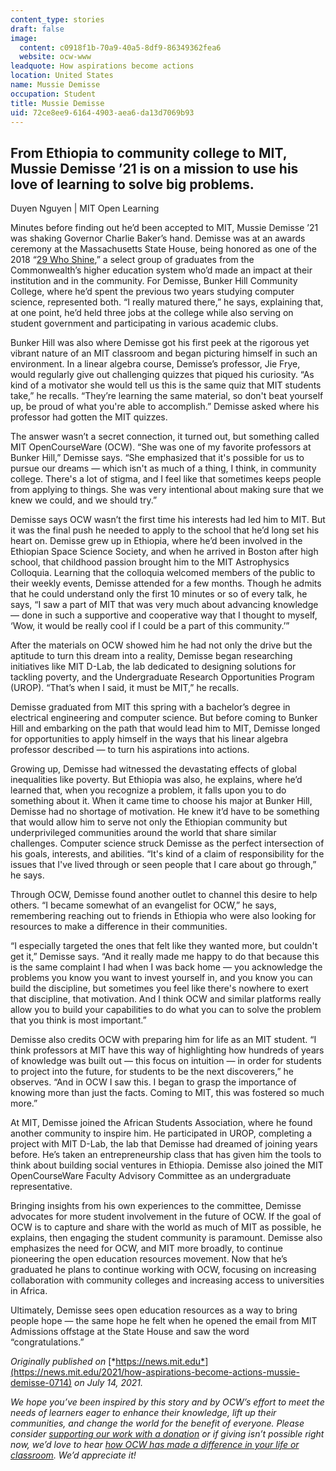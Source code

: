```yaml
---
content_type: stories
draft: false
image:
  content: c0918f1b-70a9-40a5-8df9-86349362fea6
  website: ocw-www
leadquote: How aspirations become actions
location: United States
name: Mussie Demisse
occupation: Student
title: Mussie Demisse
uid: 72ce8ee9-6164-4903-aea6-da13d7069b93
---
```

## **From Ethiopia to community college to MIT, Mussie Demisse ’21 is on a mission to use his love of learning to solve big problems.**

Duyen Nguyen | MIT Open Learning

Minutes before finding out he’d been accepted to MIT, Mussie Demisse ’21 was shaking Governor Charlie Baker’s hand. Demisse was at an awards ceremony at the Massachusetts State House, being honored as one of the 2018 “[29 Who Shine](https://www.bhcc.edu/news/2018/may/bhccs-mussie-teshome-demisse-honored-as-one-of-29-who-shine.html),” a select group of graduates from the Commonwealth’s higher education system who’d made an impact at their institution and in the community. For Demisse, Bunker Hill Community College, where he’d spent the previous two years studying computer science, represented both. “I really matured there,” he says, explaining that, at one point, he’d held three jobs at the college while also serving on student government and participating in various academic clubs. 

Bunker Hill was also where Demisse got his first peek at the rigorous yet vibrant nature of an MIT classroom and began picturing himself in such an environment. In a linear algebra course, Demisse’s professor, Jie Frye, would regularly give out challenging quizzes that piqued his curiosity. “As kind of a motivator she would tell us this is the same quiz that MIT students take,” he recalls. “They’re learning the same material, so don't beat yourself up, be proud of what you're able to accomplish.” Demisse asked where his professor had gotten the MIT quizzes. 

The answer wasn’t a secret connection, it turned out, but something called MIT OpenCourseWare (OCW). “She was one of my favorite professors at Bunker Hill,” Demisse says. “She emphasized that it's possible for us to pursue our dreams — which isn't as much of a thing, I think, in community college. There's a lot of stigma, and I feel like that sometimes keeps people from applying to things. She was very intentional about making sure that we knew we could, and we should try.”

Demisse says OCW wasn’t the first time his interests had led him to MIT. But it was the final push he needed to apply to the school that he’d long set his heart on. Demisse grew up in Ethiopia, where he’d been involved in the Ethiopian Space Science Society, and when he arrived in Boston after high school, that childhood passion brought him to the MIT Astrophysics Colloquia. Learning that the colloquia welcomed members of the public to their weekly events, Demisse attended for a few months. Though he admits that he could understand only the first 10 minutes or so of every talk, he says, “I saw a part of MIT that was very much about advancing knowledge — done in such a supportive and cooperative way that I thought to myself, ‘Wow, it would be really cool if I could be a part of this community.’”

After the materials on OCW showed him he had not only the drive but the aptitude to turn this dream into a reality, Demisse began researching initiatives like MIT D-Lab, the lab dedicated to designing solutions for tackling poverty, and the Undergraduate Research Opportunities Program (UROP). “That’s when I said, it must be MIT,” he recalls. 

Demisse graduated from MIT this spring with a bachelor’s degree in electrical engineering and computer science. But before coming to Bunker Hill and embarking on the path that would lead him to MIT, Demisse longed for opportunities to apply himself in the ways that his linear algebra professor described — to turn his aspirations into actions.

Growing up, Demisse had witnessed the devastating effects of global inequalities like poverty. But Ethiopia was also, he explains, where he’d learned that, when you recognize a problem, it falls upon you to do something about it. When it came time to choose his major at Bunker Hill, Demisse had no shortage of motivation. He knew it’d have to be something that would allow him to serve not only the Ethiopian community but underprivileged communities around the world that share similar challenges. Computer science struck Demisse as the perfect intersection of his goals, interests, and abilities. “It's kind of a claim of responsibility for the issues that I've lived through or seen people that I care about go through,” he says.

Through OCW, Demisse found another outlet to channel this desire to help others. “I became somewhat of an evangelist for OCW,” he says, remembering reaching out to friends in Ethiopia who were also looking for resources to make a difference in their communities. 

“I especially targeted the ones that felt like they wanted more, but couldn't get it,” Demisse says. “And it really made me happy to do that because this is the same complaint I had when I was back home — you acknowledge the problems you know you want to invest yourself in, and you know you can build the discipline, but sometimes you feel like there's nowhere to exert that discipline, that motivation. And I think OCW and similar platforms really allow you to build your capabilities to do what you can to solve the problem that you think is most important.”

Demisse also credits OCW with preparing him for life as an MIT student. “I think professors at MIT have this way of highlighting how hundreds of years of knowledge was built out — this focus on intuition — in order for students to project into the future, for students to be the next discoverers,” he observes. “And in OCW I saw this. I began to grasp the importance of knowing more than just the facts. Coming to MIT, this was fostered so much more.” 

At MIT, Demisse joined the African Students Association, where he found another community to inspire him. He participated in UROP, completing a project with MIT D-Lab, the lab that Demisse had dreamed of joining years before. He’s taken an entrepreneurship class that has given him the tools to think about building social ventures in Ethiopia. Demisse also joined the MIT OpenCourseWare Faculty Advisory Committee as an undergraduate representative.

Bringing insights from his own experiences to the committee, Demisse advocates for more student involvement in the future of OCW. If the goal of OCW is to capture and share with the world as much of MIT as possible, he explains, then engaging the student community is paramount. Demisse also emphasizes the need for OCW, and MIT more broadly, to continue pioneering the open education resources movement. Now that he’s graduated he plans to continue working with OCW, focusing on increasing collaboration with community colleges and increasing access to universities in Africa.

Ultimately, Demisse sees open education resources as a way to bring people hope — the same hope he felt when he opened the email from MIT Admissions offstage at the State House and saw the word “congratulations.” 

*Originally published on* [*https://news.mit.edu*](https://news.mit.edu/2021/how-aspirations-become-actions-mussie-demisse-0714) *on July 14, 2021.*

*We hope you’ve been inspired by this story and by OCW’s effort to meet the needs of learners eager to enhance their knowledge, lift up their communities, and change the world for the benefit of everyone. Please consider* [*supporting our work with a donation*](https://giving.mit.edu/give/to/ocw/?utm_source=site&utm_medium=ocwstories&utm_campaign=donate&utm_content=demisse) *or if giving isn’t possible right now, we’d love to hear* [*how OCW has made a difference in your life or classroom*](https://docs.google.com/forms/d/e/1FAIpQLSeOCsFXVDcpywyZ9isR1PJUFwmNhRKySDc7Vnja2JUKSeXl8Q/viewform)*.* *We’d appreciate it!*